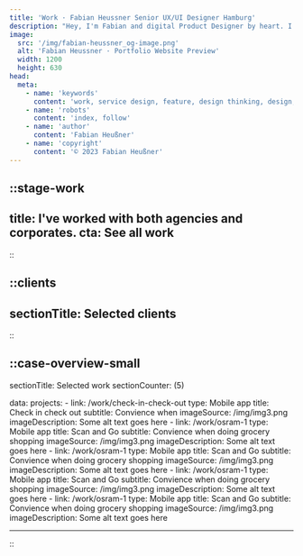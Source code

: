 ```yaml
---
title: 'Work · Fabian Heussner Senior UX/UI Designer Hamburg'
description: "Hey, I'm Fabian and digital Product Designer by heart. I connect people's needs with aesthetics."
image:
  src: '/img/fabian-heussner_og-image.png'
  alt: 'Fabian Heussner · Portfolio Website Preview'
  width: 1200
  height: 630
head:
  meta:
    - name: 'keywords'
      content: 'work, service design, feature, design thinking, design, ux, ui, ux/ui, product design, designer, agile, ux research, wireframes, prototyping, ux writing, design systems, components, figma, hamburg'
    - name: 'robots'
      content: 'index, follow'
    - name: 'author'
      content: 'Fabian Heußner'
    - name: 'copyright'
      content: '© 2023 Fabian Heußner'
---
```



::stage-work
---
title: I've worked with both agencies and corporates.
cta: See all work
---
::


::clients
---
sectionTitle: Selected clients
---
::

::case-overview-small
---
sectionTitle: Selected work
sectionCounter: (5)

data:
    projects:
      - link: /work/check-in-check-out
        type: Mobile app
        title: Check in check out
        subtitle: Convience when
        imageSource: /img/img3.png
        imageDescription: Some alt text goes here
      - link: /work/osram-1
        type: Mobile app
        title: Scan and Go
        subtitle: Convience when doing grocery shopping
        imageSource: /img/img3.png
        imageDescription: Some alt text goes here
      - link: /work/osram-1
        type: Mobile app
        title: Scan and Go
        subtitle: Convience when doing grocery shopping
        imageSource: /img/img3.png
        imageDescription: Some alt text goes here
      - link: /work/osram-1
        type: Mobile app
        title: Scan and Go
        subtitle: Convience when doing grocery shopping
        imageSource: /img/img3.png
        imageDescription: Some alt text goes here
      - link: /work/osram-1
        type: Mobile app
        title: Scan and Go
        subtitle: Convience when doing grocery shopping
        imageSource: /img/img3.png
        imageDescription: Some alt text goes here

---
::


